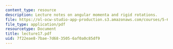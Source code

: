 ```yaml
---
content_type: resource
description: Lecture notes on angular momenta and rigid rotations.
file: https://ol-ocw-studio-app-production.s3.amazonaws.com/courses/5-61-physical-chemistry-fall-2007/7f22eae87bae7d6835056af0a0c85df9_lecture17.pdf
file_type: application/pdf
resourcetype: Document
title: lecture17.pdf
uid: 7f22eae8-7bae-7d68-3505-6af0a0c85df9
---
```

